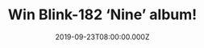 ---
campaign-uuid: "c-faaa8151-9449-40d3-bbbb-a78a42d6f711"
type: "Competition"
category: "Music"
date: "2019-09-23T08:00:00.000Z"
end-date: "2019-10-23T23:59:00.000Z"
disable-form: false
is_promoted: false
has_entry_page: true
title: "Win Blink-182 ‘Nine’ album!"
competition-description: "<p> The Ninth studio album by the California rock heavyweights\
  \ Blink-182 is finally here: ‘NINE’. Since their humble beginnings in 1992 in San\
  \ Diego, Blink-182 have sold over fifty million albums worldwide and rocked audiences\
  \ around the globe, becoming one of the defining and inspirational rock bands of\
  \ their generation.</p>\n<p>We are giving you the chance of winning one copy of\
  \ their brand new album. Click below for a chance to win now.</p>\n"
hero-header: "Win Blink-182 ‘Nine’ album!"
terms-confirmation: "N/A"
banner-img: "https://assets.expresslyapp.com/asset-1b384868-417e-4d36-9251-1ae13d2e86ee.jpg"
logo-left-href: "aaa.nme.com"
logo-left-image: "https://assets.expresslyapp.com/asset-6e959645-18c8-4854-9123-ff104b979ca3.jpg"
logo-left-title: "NME AAA"
bg-image-hero: "https://assets.expresslyapp.com/asset-671ce849-584e-4c67-9676-57e2083eb997.jpg"
bg-image-first: "https://assets.expresslyapp.com/asset-74ed86e1-eee5-4833-980f-64fec628a0c1.jpg"
section1-content: "<p>’Nine’ is the ninth studio album by the California rock heavyweights\
  \ Blink-182. Since their humble beginnings in 1992 in San Diego, Blink-182 have\
  \ sold over fifty million albums worldwide and rocked audiences around the globe,\
  \ becoming one of the defining and inspirational rock bands of their generation.\
  \ ‘Nine'' features the singles 'Blame It on My Youth', 'Generational Divide', 'Happy\
  \ Days', 'Darkside' and 'I Really Wish I Hated You’.</p>\n<p>Do you want to be the\
  \ first hearing it? Think no more and enter the form below for a chance to win one\
  \ copy of Blink-182 brand new studio record album now!</p>\n<p>Good luck!</p>\n"
entry-title: "Win Blink-182 ‘Nine’ album!"
entry-content: "<p>Enter the draw to win Blink-182 ‘Nine’ album by completing the\
  \ form below before 23:59 on the 23rd of November 2019.</p>\n"
has-winner: true
winner-title: "CONGRATULATIONS to Chris J. who won Blink-182 ‘Nine’ album!"
winner-banner: "https://assets.expresslyapp.com/asset-665aeca3-e7bb-4e79-b8a9-e2c98c77017e.jpg"
prize-description: "Blink-182 ‘Nine’ album"
special-conditions: "Multiple entries are allowed up to one every day.\r\n\r\nThis\
  \ competition is also available on: http://club.expressly.io/competitons/blink-182-brand-new-album"
country-restrictions:
- "GB"
---